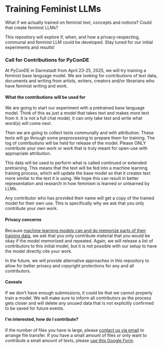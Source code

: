 # Training Feminist LLMs

What if we actually trained on feminist text, concepts and notions? Could that create feminist LLMs?

This repository will explore if, when, and how a privacy-respecting, communal and feminist LLM could be developed. Stay tuned for our initial experiments and results!

### Call for Contributions for PyConDE

At PyConDE in Darmstadt from April 23-25, 2025, we will try training a feminist base language model. We are looking for contributions of text data, documents and writing from artists, writers, creators and/or librarians who have feminist writing and work.

#### What the contributions will be used for

We are going to start our experiment with a pretrained base language model. Think of this as just a model that takes text and makes more text from it. It is not a full chat model, it can only take text and write what word(s) will come next. 

Then we are going to collect texts communally and with attribution. These texts will go through some preprocessing to prepare them for training. The log of contributions will be held for release of the model. Please ONLY contribute your own work or work that is truly meant for open-use with appropriate attribution. 

This data will be used to perform what is called continued or extended pretraining. This means that the text will be fed into a machine learning training process, which will update the base model so that it creates text more similar to the text it is using. We hope this can result in better representation and research in how feminism is learned or unlearned by LLMs.

Any contributor who has provided their name will get a copy of the trained model for their own use. This is specifically why we ask that you only contribute your own work. 

#### Privacy concerns

Because [machine learning models can and do memorize parts of their training data](), we ask that you only contribute material that you would be okay if the model memorized and repeated. Again, we will release a list of contributors to this initial model, but it is not possible with our setup to have the model directly cite your work. 

In the future, we will provide alternative approaches in this repository to allow for better privacy and copyright protections for any and all contributors.

#### Caveats

If we don't have enough submissions, it could be that we cannot properly train a model. We will make sure to inform all contributors as the process gets closer and will delete any unused data that is not explicitly confirmed to be saved for future events.

#### I'm interested, how do I contribute?

If the number of files you have is large, please [contact us via email](mailto:info@probablyprivate.com) to arrange file transfer. If you have a small amount of files or only want to contribute a small amount of texts, please [use this Google Form](https://docs.google.com/forms/d/e/1FAIpQLScRQV4Kx5L_bPrO0QT-2jd2aUkDWYZd_77_z1YcD3oglvF8qA/viewform?usp=header). 

